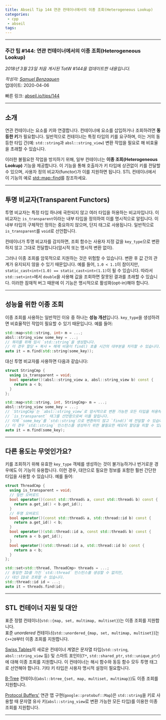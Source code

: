 ```yaml
---
title: Abseil Tip 144 연관 컨테이너에서의 이종 조회(Heterogeneous Lookup)
categories:
 - cpp
 - abseil
tags:
---
```


---

### 주간 팁 #144: 연관 컨테이너에서의 이종 조회(Heterogeneous Lookup)

*2018년 3월 23일 처음 게시된 TotW #144을 업데이트한 내용입니다.*

*작성자: [Samuel Benzaquen](mailto:sbenza@google.com)*  
업데이트: 2020-04-06

빠른 링크: [abseil.io/tips/144](https://abseil.io/tips/144)

---

## 소개

연관 컨테이너는 요소를 키와 연결합니다. 컨테이너에 요소를 삽입하거나 조회하려면 **동등한 키**가 필요합니다. 일반적으로 컨테이너는 특정 타입의 키를 요구하며, 이는 거의 동등한 타입 간(예: `std::string`과 `absl::string_view`) 변환 작업을 필요로 해 비효율을 초래할 수 있습니다.

이러한 불필요한 작업을 방지하기 위해, 일부 컨테이너는 **이종 조회(Heterogeneous Lookup)** 기능을 제공합니다. 이 기능을 통해 호출자가 키 타입에 상관없이 키를 전달할 수 있으며, 사용자 정의 비교자(functor)가 이를 지원하면 됩니다. STL 컨테이너에서 이 기능의 예로 [std::map::find](http://en.cppreference.com/w/cpp/container/map/find)를 참조하세요.

---

## 투명 비교자(Transparent Functors)

투명 비교자는 특정 타입 하나에 국한되지 않고 여러 타입을 허용하는 비교자입니다. 이 비교자는 `is_transparent`이라는 내부 타입을 정의하여 이를 명시적으로 알립니다. 이 내부 타입의 구체적인 정의는 중요하지 않으며, 단지 태그로 사용됩니다. 일반적으로 `is_transparent`를 `void`로 선언합니다.

컨테이너가 투명 비교자를 감지하면, 조회 함수는 사용자 지정 값을 `key_type`으로 변환하지 않고 그대로 전달합니다(암시적 또는 명시적 변환 없이).

그러나 이종 조회를 암묵적으로 지원하는 것은 위험할 수 있습니다. 변환 후 값 간의 관계가 유지되지 않을 수 있기 때문입니다. 예를 들어, `1.0 < 1.1`이 참이지만, `static_cast<int>(1.0) == static_cast<int>(1.1)`이 될 수 있습니다. 따라서 `std::set<int>`에서 `double`을 사용해 값을 조회하면 잘못된 결과를 초래할 수 있습니다. 이러한 잠재적 버그 때문에 이 기능은 명시적으로 활성화(opt-in)해야 합니다.

---

## 성능을 위한 이종 조회

이종 조회를 사용하는 일반적인 이유 중 하나는 **성능 개선**입니다. `key_type`을 생성하려면 비효율적인 작업이 필요할 수 있기 때문입니다. 예를 들어:

```cpp
std::map<std::string, int> m = ...;
absl::string_view some_key = ...;
// 쿼리를 위해 임시 `std::string`을 생성합니다.
// 이 경우 할당 + 복사 + 해제 비용이 find() 호출 시간의 대부분을 차지할 수 있습니다.
auto it = m.find(std::string(some_key));
```

대신 투명 비교자를 사용하면 다음과 같습니다:

```cpp
struct StringCmp {
  using is_transparent = void;
  bool operator()(absl::string_view a, absl::string_view b) const {
    return a < b;
  }
};

std::map<std::string, int, StringCmp> m = ...;
absl::string_view some_key = ...;
// `StringCmp`는 `absl::string_view`로 암시적으로 변환 가능한 모든 타입을 허용하며,
// `is_transparent` 태그를 선언함으로써 이를 알립니다.
// 이제 `some_key`를 `std::string`으로 변환하지 않고 `find()`에 전달할 수 있습니다.
// 이 경우 `std::string` 인스턴스를 생성하기 위한 불필요한 메모리 할당을 피할 수 있습니다.
auto it = m.find(some_key);
```

---

## 다른 용도는 무엇인가요?

키를 조회하기 위해 유효한 `key_type` 객체를 생성하는 것이 불가능하거나 번거로운 경우에도 이 기능이 유용합니다. 이런 경우, 대안으로 필요한 정보를 포함한 훨씬 간단한 타입을 사용할 수 있습니다. 예를 들어:

```cpp
struct ThreadCmp {
  using is_transparent = void;
  // 일반 오버로드
  bool operator()(const std::thread& a, const std::thread& b) const {
    return a.get_id() < b.get_id();
  }
  // 투명 오버로드
  bool operator()(const std::thread& a, std::thread::id b) const {
    return a.get_id() < b;
  }
  bool operator()(std::thread::id a, const std::thread& b) const {
    return a < b.get_id();
  }
  bool operator()(std::thread::id a, std::thread::id b) const {
    return a < b;
  }
};

std::set<std::thread, ThreadCmp> threads = ...;
// 동일한 ID를 가진 `std::thread` 인스턴스를 생성할 수 없지만,
// 대신 ID로 조회할 수 있습니다.
std::thread::id id = ...;
auto it = threads.find(id);
```

---

## STL 컨테이너 지원 및 대안

표준 정렬 컨테이너(`std::{map, set, multimap, multiset}`)는 이종 조회를 지원합니다.  
표준 *unordered* 컨테이너(`std::unordered_{map, set, multimap, multiset}`)는 `C++20`부터 이종 조회를 지원합니다.

[Swiss Tables][swisstables]의 새로운 컨테이너 계열은 문자열 타입(`std::string`, `absl::string_view` 등) 및 스마트 포인터(`T*`, `std::shared_ptr`, `std::unique_ptr`)에 대해 이종 조회를 지원합니다. 이 컨테이너는 해시 함수와 동등 함수 모두 투명 태그로 선언해야 합니다. 기타 키 타입은 사용자 명시적 설정이 필요합니다.

[B-Tree][btree] 컨테이너(`absl::btree_{set, map, multiset, multimap}`)도 이종 조회를 지원합니다.

[Protocol Buffers'](protobuf) 연관 맵 구현(`google::protobuf::Map`)은 `std::string`을 키로 사용할 때 문자열 유사 키(`absl::string_view`로 변환 가능한 모든 타입)를 이용한 이종 조회를 지원합니다.

[swisstables]: https://abseil.io/docs/cpp/guides/container  
[btree]: https://abseil.io/docs/cpp/guides/container  
[protobuf]: https://protobuf.dev/  

---